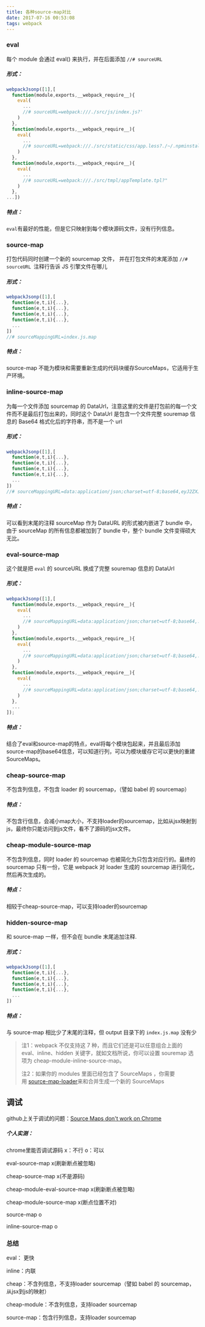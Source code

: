 ```yaml
---
title: 各种source-map对比
date: 2017-07-16 00:53:08
tags: webpack
---
```


### eval

每个 module 会通过 eval() 来执行，并在后面添加 `//# sourceURL`

##### 形式：

```javascript
webpackJsonp([1],[
  function(module,exports,__webpack_require__){
    eval(
      ...
      //# sourceURL=webpack:///./src/js/index.js?'
    )
  },
  function(module,exports,__webpack_require__){
    eval(
      ...
      //# sourceURL=webpack:///./src/static/css/app.less?./~/.npminstall/css-loader/0.23.1/css-loader!./~/.npminstall/postcss-loader/1.1.1/postcss-loader!./~/.npminstall/less-loader/2.2.3/less-loader'
    )
  },
  function(module,exports,__webpack_require__){
    eval(
      ...
      //# sourceURL=webpack:///./src/tmpl/appTemplate.tpl?"
    )
  },
...])
```

##### 特点：

`eval`有最好的性能，但是它只映射到每个模块源码文件，没有行列信息。



### source-map

打包代码同时创建一个新的 sourcemap 文件， 并在打包文件的末尾添加 `//# sourceURL `注释行告诉 JS 引擎文件在哪儿

##### 形式：

```javascript
webpackJsonp([1],[
  function(e,t,i){...},
  function(e,t,i){...},
  function(e,t,i){...},
  function(e,t,i){...},
  ...
])
//# sourceMappingURL=index.js.map
```

##### 特点：

source-map 不能为模块和需要重新生成的代码块缓存SourceMaps，它适用于生产环境。



### inline-source-map

为每一个文件添加 sourcemap 的 DataUrl，注意这里的文件是打包前的每一个文件而不是最后打包出来的，同时这个 DataUrl 是包含一个文件完整 souremap 信息的 Base64 格式化后的字符串，而不是一个 url

##### 形式：

```javascript
webpackJsonp([1],[
  function(e,t,i){...},
  function(e,t,i){...},
  function(e,t,i){...},
  function(e,t,i){...},
  ...
])
//# sourceMappingURL=data:application/json;charset=utf-8;base64,eyJ2ZXJzaW9...
```

##### 特点：

可以看到末尾的注释 sourceMap 作为 DataURL 的形式被内嵌进了 bundle 中，由于 sourceMap 的所有信息都被加到了 bundle 中，整个 bundle 文件变得硕大无比。



### eval-source-map

这个就是把 `eval` 的 sourceURL 换成了完整 souremap 信息的 DataUrl

##### 形式：

```javascript
webpackJsonp([1],[
  function(module,exports,__webpack_require__){
    eval(
      ...
      //# sourceMappingURL=data:application/json;charset=utf-8;base64,...
    )
  },
  function(module,exports,__webpack_require__){
    eval(
      ...
      //# sourceMappingURL=data:application/json;charset=utf-8;base64,...
    )
  },  
  function(module,exports,__webpack_require__){
    eval(
      ...
      //# sourceMappingURL=data:application/json;charset=utf-8;base64,...
    )
  },
  ...
]);
```

##### 特点：

结合了eval和source-map的特点，eval将每个模块包起来，并且最后添加source-map的base64信息，可以知道行列，可以为模块缓存它可以更快的重建SourceMaps。



### cheap-source-map

不包含列信息，不包含 loader 的 sourcemap，（譬如 babel 的 sourcemap）

##### 特点：

不包含行信息，会减小map大小，不支持loader的sourcemap，比如从jsx映射到js，最终你只能访问到js文件，看不了源码的jsx文件。



### cheap-module-source-map

不包含列信息，同时 loader 的 sourcemap 也被简化为只包含对应行的。最终的 sourcemap 只有一份，它是 webpack 对 loader 生成的 sourcemap 进行简化，然后再次生成的。

##### 特点：

相较于cheap-source-map，可以支持loader的sourcemap



### hidden-source-map

和 source-map 一样，但不会在 bundle 末尾追加注释.

##### 形式：

```javascript
webpackJsonp([1],[
  function(e,t,i){...},
  function(e,t,i){...},
  function(e,t,i){...},
  function(e,t,i){...},
  ...
])
```

##### 特点：

与 source-map 相比少了末尾的注释，但 output 目录下的 `index.js.map` 没有少



> 注1：webpack 不仅支持这 7 种，而且它们还是可以任意组合上面的 eval、inline、hidden 关键字，就如文档所说，你可以设置 souremap 选项为 cheap-module-inline-source-map。
>
> 注2：如果你的 modules 里面已经包含了 SourceMaps ，你需要用 [source-map-loader](https://github.com/webpack/source-map-loader)来和合并生成一个新的 SourceMaps 



## 调试

github上关于调试的问题：[Source Maps don't work on Chrome](https://github.com/webpack/webpack/issues/2145)

##### 个人实测：

chrome里能否调试源码  x：不行  o：可以

eval-source-map  x(刷新断点被忽略)

cheap-source-map  x(不是源码)

cheap-module-eval-source-map x(刷新断点被忽略)

cheap-module-source-map  x(断点位置不对)

source-map  o

inline-source-map o



### 总结

eval： 更快

inline：内联

cheap：不含列信息，不支持loader sourcemap（譬如 babel 的 sourcemap，从jsx到js的映射）

cheap-module：不含列信息，支持loader sourcemap

source-map：包含行列信息，支持loader sourcemap
